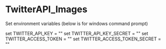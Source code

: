 # TwitterAPI_Images

Set environment variables (below is for windows command prompt)

set TWITTER_API_KEY = ""
set TWITTER_API_KEY_SECRET = ""
set TWITTER_ACCESS_TOKEN = ""
set TWITTER_ACCESS_TOKEN_SECRET = ""
